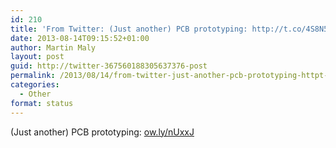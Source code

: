 ```yaml
---
id: 210
title: 'From Twitter: (Just another) PCB prototyping: http://t.co/4S8N55&#8230;'
date: 2013-08-14T09:15:52+01:00
author: Martin Maly
layout: post
guid: http://twitter-367560188305637376-post
permalink: /2013/08/14/from-twitter-just-another-pcb-prototyping-httpt-co4s8n55/
categories:
  - Other
format: status
---
```

(Just another) PCB prototyping: [ow.ly/nUxxJ](http://ow.ly/nUxxJ)